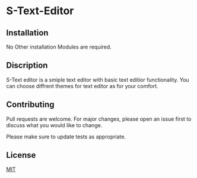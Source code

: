 # S-Text-Editor

## Installation

No Other installation Modules are required.

## Discription

S-Text editor is a smiple text editor with basic text editior functionality.
You can choose diffrent themes for text editor as for your comfort.

## Contributing
Pull requests are welcome. For major changes, please open an issue first to discuss what you would like to change.

Please make sure to update tests as appropriate.

## License
[MIT](https://choosealicense.com/licenses/mit/)
